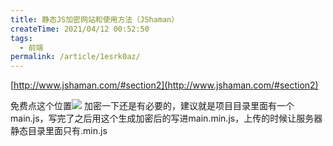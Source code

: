 ```yaml
---
title: 静态JS加密网站和使用方法（JShaman）
createTime: 2021/04/12 00:52:50
tags:
  - 前端
permalink: /article/1esrk0az/
---
```


[http://www.jshaman.com/#section2](http://www.jshaman.com/#section2)

免费点这个位置![](/images/31c6a6964558c0790d78ecc3b37582d1.png)
加密一下还是有必要的，建议就是项目目录里面有一个main.js，写完了之后用这个生成加密后的写进main.min.js，上传的时候让服务器静态目录里面只有.min.js

